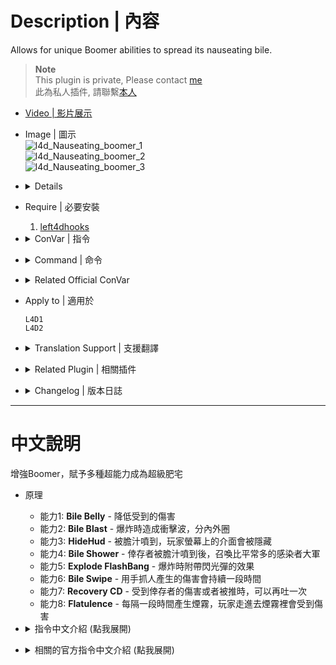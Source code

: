# Description | 內容
Allows for unique Boomer abilities to spread its nauseating bile.

> __Note__ <br/>
This plugin is private, Please contact [me](https://github.com/fbef0102/Game-Private_Plugin#私人插件列表-private-plugins-list)<br/>
此為私人插件, 請聯繫[本人](https://github.com/fbef0102/Game-Private_Plugin#私人插件列表-private-plugins-list)

* [Video | 影片展示](https://youtu.be/QbbMb-oOlZ4)

* Image | 圖示
	<br/>![l4d_Nauseating_boomer_1](image/l4d_Nauseating_boomer_1.gif)
	<br/>![l4d_Nauseating_boomer_2](image/l4d_Nauseating_boomer_2.gif)
	<br/>![l4d_Nauseating_boomer_3](image/l4d_Nauseating_boomer_3.gif)

* <details><summary>Details</summary>

	* <b>Bile Belly ability</b> - It is hard to cause direct damage to the Boomer.
	* <b>Bile Blast ability</b> - When the Boomer dies, the pressure releases causing a shockwave to damage and send Survivors flying.
	* <b>HideHud ability</b> - When covered in bile, the Survivors entire view (HUD) is completely covered.
	* <b>Bile Shower ability</b> - When the Boomer vomits on survivor, it will summon a large mob of common infected.
	* <b>Explode FlashBang ability</b> - Flashbang effect when the boomer explodes.
	* <b>Bile Swipe ability</b> - The Boomer has a chance of inflicting burning bile wounds to survivors.
	* <b>Recovery CD ability</b> - Recovery Boomer vomit cd when get shoved or get hurt by survivor
	* <b>Flatulence ability</b> - The Boomer will on occasion expel a bile gas that causes damage to anyone standing inside the cloud.
</details>

* Require | 必要安裝
	1. [left4dhooks](https://forums.alliedmods.net/showthread.php?t=321696)

* <details><summary>ConVar | 指令</summary>

	* cfg/sourcemod/l4d_Nauseating_boomer.cfg
		```php
		// If 1, Enables Bile Belly ability: It is hard to cause direct damage to the Boomer.
		l4d_Nauseating_boomer_bilebelly_enable "1"

		// Percent of damage the Boomer avoids thanks to it's belly.
		l4d_Nauseating_boomer_bilebelly_amount "0.8"

		// If 1, Enables Bile Blast ability: When the Boomer dies, the pressure releases causing a shockwave to damage and send Survivors flying.
		l4d_Nauseating_boomer_bileblast_enable "1"

		// If 1, Bile Blast power ignores wall.
		l4d_Nauseating_boomer_bileblast_ignore_wall "0"

		// (L4D2) Slay power vertical multiplier
		l4d_Nauseating_boomer_bileblast_power_vertical_multiplier "1.5"

		// Amount of damage caused in the inner range of Bile Blast.
		l4d_Nauseating_boomer_bileblast_inner_damage "15.0"

		// Power behind the inner range of Bile Blast.
		l4d_Nauseating_boomer_bileblast_inner_power "200.0"

		// Range the inner blast radius will extend from Bile Blast.
		l4d_Nauseating_boomer_bileblast_inner_range "200.0"

		// Amount of damage caused in the outer range of Bile Blast.
		l4d_Nauseating_boomer_bileblast_outer_damage "5.0"

		// Power behind the outer range of Bile Blast.
		l4d_Nauseating_boomer_bileblast_outer_power "100.0"

		// Range the outer blast radius will extend from Bile Blast.
		l4d_Nauseating_boomer_bileblast_outer_range "300.0"

		// If 1, Enables Bile Shower ability: When the Boomer vomits on survivor, it will summon a large mob of common infected.
		l4d_Nauseating_boomer_bileshower_enable "1"

		// Number of mobs to summon.
		l4d_Nauseating_boomer_bileshower_mob "1"

		// Time in seconds to summon extra mobs.
		l4d_Nauseating_boomer_bileshower_time "5"

		// If 1, Enables Bile Swipe ability: The Boomer has a chance of inflicting burning bile wounds to survivors.
		l4d_Nauseating_boomer_bileswipe_enable "1"

		// Chance that the Boomer's claws will cause a burning bile wound. (100 = 100%)
		l4d_Nauseating_boomer_bileswipe_chance "100"

		// How much damage is inflicted by Bile Swipe each second.
		l4d_Nauseating_boomer_bileswipe_damage "1"

		// For how many seconds does the Bile Swipe last.
		l4d_Nauseating_boomer_bileswipe_duration "4"

		// If 1, Enables Explode FlashBang ability: Flashbang effect when the boomer explodes.
		l4d_Nauseating_boomer_flashbang_enable "1"

		// Boomer flashbang screen color, three values between 0-255 separated by spaces. RGB Color255 - Red Green Blue.
		l4d_Nauseating_boomer_flashbang_color "127 235 212"

		// If 1, Enables Flatulence ability: The Boomer will on occasion expel a bile gas that causes damage to anyone standing inside the cloud.
		l4d_Nauseating_boomer_flatulence_enable "1"

		// Chance that survivors affected by the Flatulence cloud will be biled. (20 = 20%)
		l4d_Nauseating_boomer_flatulence_chance "10"

		// Period of time the Flatulence cloud persists.
		l4d_Nauseating_boomer_flatulence_life "13.0"

		// Frequency that survivors standing in the Flatulence cloud will cause damage.
		l4d_Nauseating_boomer_flatulence_period "2.0"

		// Amount of damage caused to Survivors standing in a Flatulence cloud.
		l4d_Nauseating_boomer_flatulence_damage "4"

		// If 1, Enable the Flatulence cloud Shake 
		l4d_Nauseating_boomer_flatulence_shake "1"

		// Area size of the Flatulence cloud.
		l4d_Nauseating_boomer_flatulence_size "100.0"

		// Time interval the Boomer expel a bile gas again.
		l4d_Nauseating_boomer_flatulence_time "25.0"

		// If 1, Enables HideHud ability: When covered in bile, the Survivors entire view (HUD) is completely covered.
		l4d_Nauseating_boomer_hidehud_enable "1"

		// How long is the HUD hidden for after vomit
		l4d_Nauseating_boomer_hidehud_duration "15.0"

		// HUD hidden flag. (1=weapon selection, 2=flashlight, 4=all, 8=health, 16=player dead, 32=needssuit, 64=misc, 128=chat, 256=crosshair, 512=vehicle crosshair, 1024=in vehicle, add numbers together)
		l4d_Nauseating_boomer_hidehud_flag "64"

		// If 1, Recovery Boomer vomit cd when get hurt by survivor
		l4d_Nauseating_boomer_recovery_hurt_enable "0"

		// If 1, Recovery Boomer vomit cd when get shoved by survivor
		l4d_Nauseating_boomer_recovery_shoved_enable "1"
		```
</details>

* <details><summary>Command | 命令</summary>

	None
</details>

* <details><summary>Related Official ConVar</summary>

	* write down the following cvars in cfg/server.cfg
		```php
		// Boomer Movement Speed (default: 175, maximum: 450)
		sm_cvar z_exploding_speed "175"

		// Boomer ability Movement (default: 3000)
		// set 0 to move while vomit (Only apply to player)
		sm_cvar z_vomit_fatigue "0"
		```
</details>

* Apply to | 適用於
	```
	L4D1
	L4D2
	```

* <details><summary>Translation Support | 支援翻譯</summary>

	```
	English
	繁體中文
	简体中文
	Spanish
	Portuguese
	```
</details>

* <details><summary>Related Plugin | 相關插件</summary>

	1. [Vomit Screen Fade by Marttt](https://forums.alliedmods.net/showthread.php?t=334143): Adds a blind fade effect while on vomit
		> 被膽汁噴到有致盲效果
	2. [l4d2_biletheworld](https://github.com/fbef0102/L4D2-Plugins/tree/master/l4d2_biletheworld3): Vomit Jars hit Survivors, Boomer Explosions slime Infected.
		> 膽汁瓶會噴到倖存者身上，Boomer爆炸的膽汁噴到特感、Tank、Witch、普通感染者
	2. [l4d2_boomer_vomit_move](/Plugin_插件/Boomer_Boomer/l4d2_boomer_vomit_move): Continue normal movement speed while Boomer vomit (AI + Human)
		> Boomer可以邊吐邊移動 (AI與真人都適用)
</details>

* <details><summary>Changelog | 版本日誌</summary>

	```php
	//Mortiegama @ 2014-2017
	//Marttt @ 2019
	//HarryPotter @ 2022-2023
	```
	* v1.2h (2023-10-16)
		* Block other fade effects applied to the client while on flashBang fade. Example: Red screen when take damage.

	* v1.1h (2023-2-14)
		* Rename some cvars
		* Correct melee damage when enable Bile Belly ability

	* v1.0h (2023-2-2)
		* Remake code, convert code to latest syntax
		* Fix warnings when compiling on SourceMod 1.11.
		* Optimize code and improve performance
		* Delete ability "Bile Feet", "Bile Pimple", "Bile Throw", "Explosive Diarrhea".
		* Add two abilitites
			* Vomit Recovery: Recovery Boomer vomit cd when get shoved or get hurt by survivor
			* Explode FlashBang: Flashbang effect when the boomer explodes.
		* Translation Support
		* Replace Gamedata with left4dhooks

	* v1.2a
		* [Marttt's fork](https://forums.alliedmods.net/showpost.php?p=2645757&postcount=51)

	* v1.2
		* [Original Plugin by Mortiegama](https://forums.alliedmods.net/showthread.php?t=234267)
</details>

- - - -
# 中文說明
增強Boomer，賦予多種超能力成為超級肥宅

* 原理
	* 能力1: <b>Bile Belly</b> - 降低受到的傷害
	* 能力2: <b>Bile Blast</b> - 爆炸時造成衝擊波，分內外圈
	* 能力3: <b>HideHud</b> - 被膽汁噴到，玩家螢幕上的介面會被隱藏
	* 能力4: <b>Bile Shower</b> - 倖存者被膽汁噴到後，召喚比平常多的感染者大軍
	* 能力5: <b>Explode FlashBang</b> - 爆炸時附帶閃光彈的效果
	* 能力6: <b>Bile Swipe</b> - 用手抓人產生的傷害會持續一段時間
	* 能力7: <b>Recovery CD</b> - 受到倖存者的傷害或者被推時，可以再吐一次
	* 能力8: <b>Flatulence</b> - 每隔一段時間產生煙霧，玩家走進去煙霧裡會受到傷害

* <details><summary>指令中文介紹 (點我展開)</summary>

	* cfg/sourcemod/l4d_Nauseating_boomer.cfg
		```php
		// 為1時，啟用 "Bile Belly" 能力，降低受到的傷害
		l4d_Nauseating_boomer_bilebelly_enable "1"

		// (Bile Belly 能力) 減傷比 (0.0 = 無傷)
		l4d_Nauseating_boomer_bilebelly_amount "0.8"

		// 為1時，啟用 "Bile Blast" 能力，爆炸時造成衝擊波
		l4d_Nauseating_boomer_bileblast_enable "1"

		// (Bile Blast 能力) 為1時，衝擊波可以炸到隔著牆壁的人類
		l4d_Nauseating_boomer_bileblast_ignore_wall "0"

		// (L4D2) (Bile Blast 能力) 衝擊波的力道加乘
		l4d_Nauseating_boomer_bileblast_power_vertical_multiplier "1.5"

		// (Bile Blast 能力) 內圈衝擊波的傷害
		l4d_Nauseating_boomer_bileblast_inner_damage "15.0"

		// (Bile Blast 能力) 內圈衝擊波的力道
		l4d_Nauseating_boomer_bileblast_inner_power "200.0"

		// (Bile Blast 能力) 內圈衝擊波的範圍
		l4d_Nauseating_boomer_bileblast_inner_range "200.0"

		// (Bile Blast 能力) 外圈衝擊波的傷害
		l4d_Nauseating_boomer_bileblast_outer_damage "5.0"

		// (Bile Blast 能力) 外圈衝擊波的力道
		l4d_Nauseating_boomer_bileblast_outer_power "100.0"

		// (Bile Blast 能力) 外圈衝擊波的範圍
		l4d_Nauseating_boomer_bileblast_outer_range "300.0"

		// 為1時，啟用 "Bile Shower" 能力，倖存者被膽汁噴到後，召喚比平常多的感染者大軍
		l4d_Nauseating_boomer_bileshower_enable "1"

		// (Bile Shower 能力) 感染者大軍的屍潮數量
		l4d_Nauseating_boomer_bileshower_mob "1"

		// (Bile Shower 能力) 5秒後召喚感染者大軍
		l4d_Nauseating_boomer_bileshower_time "5"

		// 為1時，啟用 "Bile Swipe" 能力，用手抓人產生的傷害會持續一段時間
		l4d_Nauseating_boomer_bileswipe_enable "1"

		// (Bile Swipe 能力) 發動機率 (100 = 100%).
		l4d_Nauseating_boomer_bileswipe_chance "100"

		// (Bile Swipe 能力) 每秒造成的傷害
		l4d_Nauseating_boomer_bileswipe_damage "1"

		// (Bile Swipe 能力) 傷害持續時間
		l4d_Nauseating_boomer_bileswipe_duration "4"

		// 為1時，啟用 "Explode FlashBang" 能力，爆炸時附帶閃光彈的效果
		l4d_Nauseating_boomer_flashbang_enable "1"

		// (Explode FlashBang 能力) 閃光彈的顏色，填入RGB三色 (三個數值介於0~255，需要空格)
		l4d_Nauseating_boomer_flashbang_color "127 235 212"

		// 為1時，啟用 "Flatulence" 能力，每隔一段時間產生煙霧，玩家走進去煙霧裡會受到傷害
		l4d_Nauseating_boomer_flatulence_enable "1"

		// (Flatulence 能力) 玩家走進煙霧導致被噴的機率. (20 = 20%)
		l4d_Nauseating_boomer_flatulence_chance "10"

		// (Flatulence 能力) 煙霧持續時間
		l4d_Nauseating_boomer_flatulence_life "13.0"

		// (Flatulence 能力) 玩家在煙霧裡每隔兩秒受到傷害
		l4d_Nauseating_boomer_flatulence_period "2.0"

		// (Flatulence 能力) 玩家在煙霧裡受到的傷害
		l4d_Nauseating_boomer_flatulence_damage "4"

		// (Flatulence 能力) 為1時，玩家在煙霧，螢幕會晃動
		l4d_Nauseating_boomer_flatulence_shake "1"

		// (Flatulence 能力) 煙霧範圍
		l4d_Nauseating_boomer_flatulence_size "100.0"

		// (Flatulence 能力) Boomer再次產生煙霧的間隔時間
		l4d_Nauseating_boomer_flatulence_time "25.0"

		// 為1時，啟用 "HideHud" 能力，被膽汁噴到，玩家螢幕上的介面會被隱藏
		l4d_Nauseating_boomer_hidehud_enable "1"

		// (HideHud 能力) 介面被隱藏的時間
		l4d_Nauseating_boomer_hidehud_duration "15.0"

		// (HideHud 能力) 被隱藏的介面 1=武器欄 , 2=手電筒, 4=全部, 8=血量欄, 16=死亡玩家狀態, 32=needssuit (沒作用), 64=misc(隊友的血量), 128=聊天視窗, 256=準心, 512=hide crosshair in vehicle(沒作用), 1024=hide hud when in vehicle(沒作用)
		// 將數字相加起來
		l4d_Nauseating_boomer_hidehud_flag "64"

		// (Recovery CD 能力) 被膽汁噴到，受到倖存者的傷害時，可以再吐一次
		l4d_Nauseating_boomer_recovery_hurt_enable "0"

		// (Recovery CD 能力) 被膽汁噴到，被推時，可以再吐一次
		l4d_Nauseating_boomer_recovery_shoved_enable "1"
		```
</details>


* <details><summary>相關的官方指令中文介紹 (點我展開)</summary>

	* 以下指令寫入文件 cfg/server.cfg，可自行調整
		```php
		// Boomer 移動速度 (預設: 175, 最大: 450)
		sm_cvar z_exploding_speed "175"

		// Boomer可以一邊嘔吐一邊移動 (預設: 3000)
		// 設置0可以滿速移動 (AI不適用)
		sm_cvar z_vomit_fatigue "0"
		```
</details>